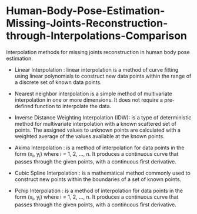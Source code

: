 # Human-Body-Pose-Estimation-Missing-Joints-Reconstruction-through-Interpolations-Comparison

Interpolation methods for missing joints reconstruction in human body pose estimation.

- Linear Interpolation : linear interpolation is a method of curve fitting using linear polynomials to construct new data points within the range of a discrete set of known data points.
- Nearest neighbor interpolation is a simple method of multivariate interpolation in one or more dimensions. It does not require a pre-defined function to interpolate the data.
- Inverse Distance Weighting Interpolation (IDW): is a type of deterministic method for multivariate interpolation with a known scattered set of points. The assigned values to unknown points are calculated with a weighted average of the values available at the known points.

- Akima Interpolation : is a method of interpolation for data points in the form (x<sub>i</sub>, y<sub>i</sub>) where i = 1, 2, ..., n. It produces a continuous curve that passes through the given points, with a continuous first derivative.
- Cubic Spline Interpolation : is a mathematical method commonly used to construct new points within the boundaries of a set of known points.
- Pchip Interpolation : is a method of interpolation for data points in the form (x<sub>i</sub>, y<sub>i</sub>) where i = 1, 2, ..., n. It produces a continuous curve that passes through the given points, with a continuous first derivative.

